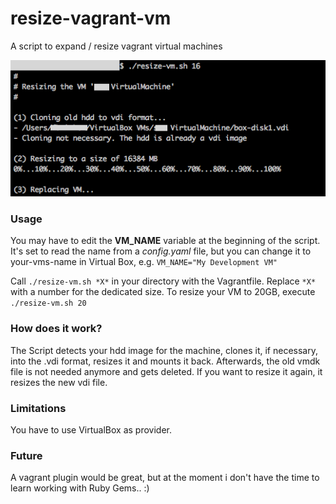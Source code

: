 # resize-vagrant-vm
A script to expand / resize vagrant virtual machines

![Screenshot](screenshot.png)

### Usage
You may have to edit the **VM_NAME** variable at the beginning of the script. It's set to read the name from a *config.yaml* file, but you can change it to your-vms-name in Virtual Box, e.g. `VM_NAME="My Development VM"`

Call `./resize-vm.sh *X*` in your directory with the Vagrantfile.
Replace `*X*` with a number for the dedicated size. To resize your VM to 20GB, execute `./resize-vm.sh 20`

### How does it work?
The Script detects your hdd image for the machine, clones it, if necessary, into the .vdi format, resizes it and mounts it back. Afterwards, the old vmdk file is not needed anymore and gets deleted. If you want to resize it again, it resizes the new vdi file.

### Limitations
You have to use VirtualBox as provider.

### Future
A vagrant plugin would be great, but at the moment i don't have the time to learn working with Ruby Gems.. :)
